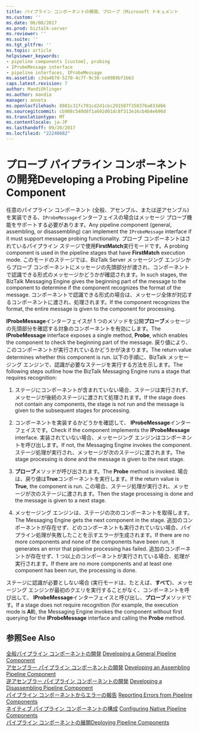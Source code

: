 ```yaml
---
title: パイプライン コンポーネントの開発、プローブ |Microsoft ドキュメント
ms.custom: ''
ms.date: 06/08/2017
ms.prod: biztalk-server
ms.reviewer: ''
ms.suite: ''
ms.tgt_pltfrm: ''
ms.topic: article
helpviewer_keywords:
- pipeline components [custom], probing
- IProbeMessage interface
- pipeline interfaces, IProbeMessage
ms.assetid: c3da467d-5270-4c7f-9c38-ce9989bf1b63
caps.latest.revision: 7
author: MandiOhlinger
ms.author: mandia
manager: anneta
ms.openlocfilehash: 8081c31fc781cd2d1cbc291587f358376a033d66
ms.sourcegitcommit: cb908c540d8f1a692d01dc8f313e16cb4b4e696d
ms.translationtype: MT
ms.contentlocale: ja-JP
ms.lasthandoff: 09/20/2017
ms.locfileid: "22240682"
---
```

# <a name="developing-a-probing-pipeline-component"></a><span data-ttu-id="d5d13-102">プローブ パイプライン コンポーネントの開発</span><span class="sxs-lookup"><span data-stu-id="d5d13-102">Developing a Probing Pipeline Component</span></span>
<span data-ttu-id="d5d13-103">任意のパイプライン コンポーネント (全般、アセンブル、または逆アセンブル) を実装できる、`IProbeMessage`インターフェイスの場合はメッセージ プローブ機能をサポートする必要があります。</span><span class="sxs-lookup"><span data-stu-id="d5d13-103">Any pipeline component (general, assembling, or disassembling) can implement the `IProbeMessage` interface if it must support message probing functionality.</span></span> <span data-ttu-id="d5d13-104">プローブ コンポーネントはされているパイプライン ステージで使用**FirstMatch**実行モードです。</span><span class="sxs-lookup"><span data-stu-id="d5d13-104">A probing component is used in the pipeline stages that have **FirstMatch** execution mode.</span></span> <span data-ttu-id="d5d13-105">このモードのステージでは、BizTalk Server メッセージング エンジンからプローブ コンポーネントにメッセージの先頭部分が渡され、コンポーネントで認識できる形式のメッセージかどうかが確認されます。</span><span class="sxs-lookup"><span data-stu-id="d5d13-105">In such stages, the BizTalk Messaging Engine gives the beginning part of the message to the component to determine if the component recognizes the format of the message.</span></span> <span data-ttu-id="d5d13-106">コンポーネントで認識できる形式の場合は、メッセージ全体が対応するコンポーネントに渡され、処理されます。</span><span class="sxs-lookup"><span data-stu-id="d5d13-106">If the component recognizes the format, the entire message is given to the component for processing.</span></span>  
  
 <span data-ttu-id="d5d13-107">**IProbeMessage**インターフェイスが 1 つのメソッドを公開**プローブ**メッセージの先頭部分を確認する対象のコンポーネントを有効にします。</span><span class="sxs-lookup"><span data-stu-id="d5d13-107">The **IProbeMessage** interface exposes a single method, **Probe**, which enables the component to check the beginning part of the message.</span></span> <span data-ttu-id="d5d13-108">戻り値により、このコンポーネントが実行されているかどうかが決まります。</span><span class="sxs-lookup"><span data-stu-id="d5d13-108">The return value determines whether this component is run.</span></span> <span data-ttu-id="d5d13-109">以下の手順に、BizTalk メッセージング エンジンで、認識が必要なステージを実行する方法を示します。</span><span class="sxs-lookup"><span data-stu-id="d5d13-109">The following steps outline how the BizTalk Messaging Engine runs a stage that requires recognition:</span></span>  
  
1.  <span data-ttu-id="d5d13-110">ステージにコンポーネントが含まれていない場合、ステージは実行されず、メッセージが後続のステージに渡されて処理されます。</span><span class="sxs-lookup"><span data-stu-id="d5d13-110">If the stage does not contain any components, the stage is not run and the message is given to the subsequent stages for processing.</span></span>  
  
2.  <span data-ttu-id="d5d13-111">コンポーネントを実装するかどうかを確認して、 **IProbeMessage**インターフェイスです。</span><span class="sxs-lookup"><span data-stu-id="d5d13-111">Check if the component implements the **IProbeMessage** interface.</span></span> <span data-ttu-id="d5d13-112">実装されていない場合、メッセージング エンジンはコンポーネントを呼び出します。</span><span class="sxs-lookup"><span data-stu-id="d5d13-112">If not, the Messaging Engine invokes the component.</span></span> <span data-ttu-id="d5d13-113">ステージ処理が実行され、メッセージが次のステージに渡されます。</span><span class="sxs-lookup"><span data-stu-id="d5d13-113">The stage processing is done and the message is given to the next stage.</span></span>  
  
3.  <span data-ttu-id="d5d13-114">**プローブ**メソッドが呼び出されます。</span><span class="sxs-lookup"><span data-stu-id="d5d13-114">The **Probe** method is invoked.</span></span> <span data-ttu-id="d5d13-115">場合は、戻り値は**True**コンポーネントを実行します。</span><span class="sxs-lookup"><span data-stu-id="d5d13-115">If the return value is **True**, the component is run.</span></span> <span data-ttu-id="d5d13-116">この場合、ステージ処理が実行され、メッセージが次のステージに渡されます。</span><span class="sxs-lookup"><span data-stu-id="d5d13-116">Then the stage processing is done and the message is given to a next stage.</span></span>  
  
4.  <span data-ttu-id="d5d13-117">メッセージング エンジンは、ステージの次のコンポーネントを取得します。</span><span class="sxs-lookup"><span data-stu-id="d5d13-117">The Messaging Engine gets the next component in the stage.</span></span> <span data-ttu-id="d5d13-118">追加のコンポーネントが存在せず、どのコンポーネントも実行されていない場合、パイプライン処理が失敗したことを示すエラーが生成されます。</span><span class="sxs-lookup"><span data-stu-id="d5d13-118">If there are no more components and none of the components have been run, it generates an error that pipeline processing has failed.</span></span> <span data-ttu-id="d5d13-119">追加のコンポーネントが存在せず、1 つ以上のコンポーネントが実行されている場合、処理が実行されます。</span><span class="sxs-lookup"><span data-stu-id="d5d13-119">If there are no more components and at least one component has been run, the processing is done.</span></span>  
  
 <span data-ttu-id="d5d13-120">ステージに認識が必要としない場合 (実行モードは、たとえば、**すべて**)、メッセージング エンジンが最初のクエリを実行することがなく、コンポーネントを呼び出して、 **IProbeMessage**インターフェイスと呼び出し、**プローブ**メソッドです。</span><span class="sxs-lookup"><span data-stu-id="d5d13-120">If a stage does not require recognition (for example, the execution mode is **All**), the Messaging Engine invokes the component without first querying for the **IProbeMessage** interface and calling the **Probe** method.</span></span>  
  
## <a name="see-also"></a><span data-ttu-id="d5d13-121">参照</span><span class="sxs-lookup"><span data-stu-id="d5d13-121">See Also</span></span>  
 <span data-ttu-id="d5d13-122">[全般パイプライン コンポーネントの開発](../core/developing-a-general-pipeline-component.md) </span><span class="sxs-lookup"><span data-stu-id="d5d13-122">[Developing a General Pipeline Component](../core/developing-a-general-pipeline-component.md) </span></span>  
 <span data-ttu-id="d5d13-123">[アセンブラー パイプライン コンポーネントの開発](../core/developing-an-assembling-pipeline-component.md) </span><span class="sxs-lookup"><span data-stu-id="d5d13-123">[Developing an Assembling Pipeline Component](../core/developing-an-assembling-pipeline-component.md) </span></span>  
 <span data-ttu-id="d5d13-124">[逆アセンブラー パイプライン コンポーネントの開発](../core/developing-a-disassembling-pipeline-component.md) </span><span class="sxs-lookup"><span data-stu-id="d5d13-124">[Developing a Disassembling Pipeline Component](../core/developing-a-disassembling-pipeline-component.md) </span></span>  
 <span data-ttu-id="d5d13-125">[パイプライン コンポーネントからエラーの報告](../core/reporting-errors-from-pipeline-components.md) </span><span class="sxs-lookup"><span data-stu-id="d5d13-125">[Reporting Errors from Pipeline Components](../core/reporting-errors-from-pipeline-components.md) </span></span>  
 <span data-ttu-id="d5d13-126">[ネイティブ パイプライン コンポーネントの構成](../core/configuring-native-pipeline-components.md) </span><span class="sxs-lookup"><span data-stu-id="d5d13-126">[Configuring Native Pipeline Components](../core/configuring-native-pipeline-components.md) </span></span>  
 [<span data-ttu-id="d5d13-127">パイプライン コンポーネントの展開</span><span class="sxs-lookup"><span data-stu-id="d5d13-127">Deploying Pipeline Components</span></span>](../core/deploying-pipeline-components.md)